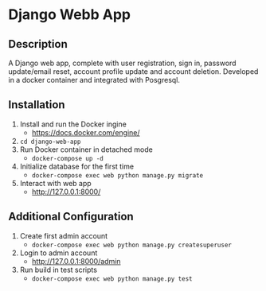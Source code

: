# Django Webb App 

## Description

A Django web app, complete with user registration, sign in, password update/email reset, account profile update and account deletion. Developed in a docker container and integrated with Posgresql.

## Installation

1. Install and run the Docker ingine
	- https://docs.docker.com/engine/
2. `cd django-web-app` 
3. Run Docker container in detached mode
	- `docker-compose up -d`
4. Initialize database for the first time
	- `docker-compose exec web python manage.py migrate`
5. Interact with web app
	- http://127.0.0.1:8000/

## Additional Configuration

1. Create first admin account
	- `docker-compose exec web python manage.py createsuperuser`
2. Login to admin account 
	- http://127.0.0.1:8000/admin 
3. Run build in test scripts
	- `docker-compose exec web python manage.py test`